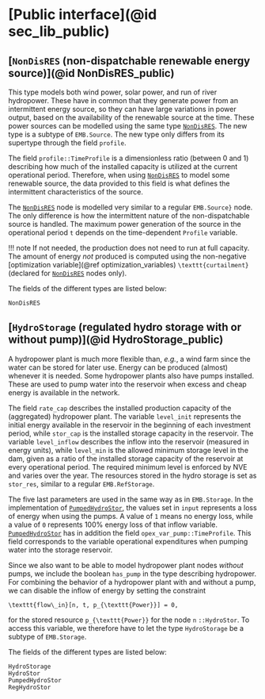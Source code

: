 # [Public interface](@id sec_lib_public)

## [`NonDisRES` (non-dispatchable renewable energy source)](@id NonDisRES_public)

This type models both wind power, solar power, and run of river hydropower.
These have in common that they generate power from an intermittent energy source, so they can have large variations in power output, based on the availability of the renewable source at the time.
These power sources can be modelled using the same type [`NonDisRES`](@ref).
The new type is a subtype of `EMB.Source`. The new type only differs from its supertype through the field `profile`.

The field `profile::TimeProfile` is a dimensionless ratio (between 0 and 1) describing how much of the installed capacity is utilized at the current operational period.
Therefore, when using [`NonDisRES`](@ref) to model some renewable source, the data provided to this field is what defines the intermittent characteristics of the source.

The [`NonDisRES`](@ref) node is modelled very similar to a regular `EMB.Source}` node. The only difference is how the intermittent nature of the non-dispatchable source is handled. The maximum power generation of the source in the operational period ``t`` depends on the time-dependent `Profile` variable.

!!! note
    If not needed, the production does not need to run at full capacity. The amount of energy *not* produced is computed using the non-negative [optimization variable](@ref optimization_variables) ``\texttt{curtailment}`` (declared for [`NonDisRES`](@ref) nodes only).

The fields of the different types are listed below:

```@docs
NonDisRES
```

## [`HydroStorage` (regulated hydro storage with or without pump)](@id HydroStorage_public)

A hydropower plant is much more flexible than, *e.g.*, a wind farm since the water can be stored for later use.
Energy can be produced (almost) whenever it is needed.
Some hydropower plants also have pumps installed.
These are used to pump water into the reservoir when excess and cheap energy is available in the network.

The field `rate_cap` describes the installed production capacity of the (aggregated) hydropower plant.
The variable `level_init` represents the initial energy available in the reservoir in the beginning of each investment period, while `stor_cap` is the installed storage capacity in the reservoir.
The variable `level_inflow` describes the inflow into the reservoir (measured in energy units), while `level_min` is the allowed minimum storage level in the dam, given as a ratio of the installed storage capacity of the reservoir at
every operational period.
The required minimum level is enforced by NVE and varies over the year.
The resources stored in the hydro storage is set as `stor_res`, similar to a regular `EMB.RefStorage`.

The five last parameters are used in the same way as in `EMB.Storage`.
In the implementation of [`PumpedHydroStor`](@ref), the values set in `input` represents a loss of energy when using the pumps.
A value of `1` means no energy loss, while a value of `0` represents 100% energy loss of that inflow variable.
[`PumpedHydroStor`](@ref) has in addition the field `opex_var_pump::TimeProfile`.
This field corresponds to the variable operational expenditures when pumping water into the storage reservoir.

Since we also want to be able to model hydropower plant nodes *without* pumps, we include the boolean `has_pump` in the type describing hydropower.
For combining the behavior of a hydropower plant with and without a pump, we can disable the inflow of energy by setting the constraint

  ``\texttt{flow\_in}[n, t, p_{\texttt{Power}}] = 0,``

for the stored resource ``p_{\texttt{Power}}`` for the node ``n`` `::HydroStor`.
To access this variable, we therefore have to let the type `HydroStorage` be a subtype of `EMB.Storage`.

The fields of the different types are listed below:

```@docs
HydroStorage
HydroStor
PumpedHydroStor
RegHydroStor
```
